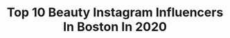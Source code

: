---
title: Top 10 Beauty Instagram Influencers In Boston In 2020
description: >-
  Find top beauty Instagram influencers in Boston in 2020. Most popular hashtags: #summervibes #beauty #boston #styleblogger.
platform: Instagram
profiles:
  - username: "lindsayhannah3"
    fullname: >-
      Lindsay Walter
    location: "United States"
    followers: 5482
    engagement: 997
    commentsToLikes: 0.052727
    id: ck134zquuyzof0i196fq1zbee
    verified: false
    hashtags: "#wotd, #tiucommunity, #igrunners, #faithful"
  - username: "catecutdye"
    fullname: >-
      Hairstylist
    location: "United States"
    followers: 14498
    engagement: 387
    commentsToLikes: 0.013938
    id: ck5hjwwuzhe4b0i11c5pewldt
    verified: false
    hashtags: "#gold, #copperbalayage, #beforeandafter, #brighthair"
  - username: "laurendobish"
    fullname: >-
      Wedding and Dog Photographer
    location: "United States"
    followers: 5400
    engagement: 453
    commentsToLikes: 0.064876
    id: ck6uhbfgx854j0j71wzqcyqxu
    verified: false
    hashtags: "#hopefully, #lovemyldpdogpack, #imissyouandyourpups, #thedoberfords"
  - username: "ellduclos"
    fullname: >-
      Ell
    location: "United States"
    followers: 23767
    engagement: 351
    commentsToLikes: 0.067802
    id: ck9we81mgj29h0j78crerep2f
    verified: false
    hashtags: "#soulmates, #pixiglow, #mondaymood, #styleblogger"
  - username: "ericsnyderphotography"
    fullname: >-
      ERIC SNYDER
    location: "United States"
    followers: 43984
    engagement: 118
    commentsToLikes: 0.065009
    id: ck13c8el0z3en0i19g3r2m8nm
    verified: false
    hashtags: "#canon, #oahu, #turquoisewater, #kravmaga"
  - username: "makeupbykeyla_"
    fullname: >-
      Keyla Pimentel
    location: "United States"
    followers: 26526
    engagement: 517
    commentsToLikes: 0.091599
    id: ckaov7t0a3f2w0i785qt9tmfm
    verified: false
    hashtags: "#norvinapalette, #georgia, #blood, #bloodlust"
  - username: "lifewithlibby"
    fullname: >-
      Libby Vilner | ליבי וילנר
    location: "United States"
    followers: 32031
    engagement: 199
    commentsToLikes: 0.080218
    id: ck5cja6fmub490i11n076dcpj
    verified: false
    hashtags: "#catgrooming, #stayhomenyc, #covid19, #greenandgrowing"
  - username: "collieg"
    fullname: >-
      Colin Grafton
    location: "United States"
    followers: 5483
    engagement: 927
    commentsToLikes: 0.038600
    id: ck5hkjurbijy80i119fjmrrv5
    verified: false
    hashtags: "#mountains, #danke, #message, #nobahardadui"
  - username: "boston25"
    fullname: >-
      Boston 25 News
    location: "United States"
    followers: 154309
    engagement: 96
    commentsToLikes: 0.039244
    id: ck5c5p29p3w350i11tpmf9hvd
    verified: true
    hashtags: "#marketbasket, #onlinedeals, #plantbased, #skincare"
  - username: "notednatalie"
    fullname: >-
      Natalie
    location: "United States"
    followers: 22441
    engagement: 243
    commentsToLikes: 0.180028
    id: ck8tbdtvmv9ie0j78v8mlu4kq
    verified: false
    hashtags: "#theeverymom, #littlestyle, #hmxme, #shopforacause"
---